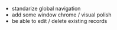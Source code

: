 - standarize global navigation
- add some window chrome / visual polish
- be able to edit / delete existing records
